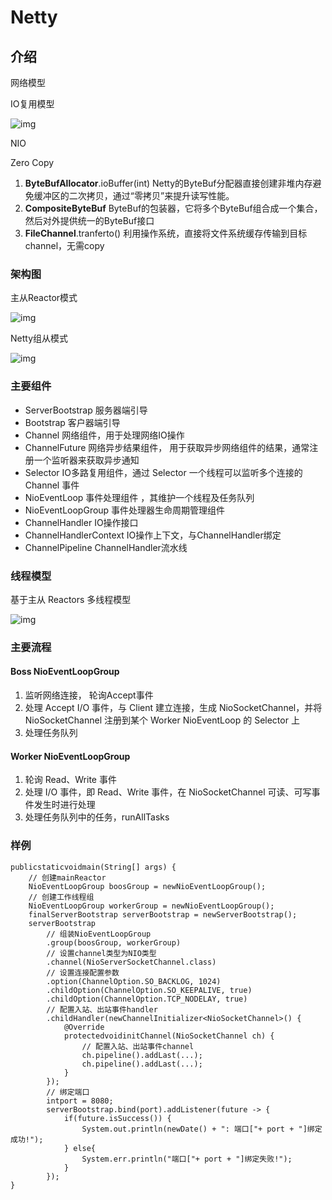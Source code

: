 # Netty

## 介绍

网络模型

IO复用模型

![img](http://www.52im.net/data/attachment/forum/201809/05/213041mtejdsoeojfjy7dd.jpeg)

NIO

Zero Copy

1. **ByteBufAllocator**.ioBuffer(int) Netty的ByteBuf分配器直接创建非堆内存避免缓冲区的二次拷贝，通过“零拷贝”来提升读写性能。
2. **CompositeByteBuf**  ByteBuf的包装器，它将多个ByteBuf组合成一个集合，然后对外提供统一的ByteBuf接口
3. **FileChannel**.tranferto() 利用操作系统，直接将文件系统缓存传输到目标channel，无需copy

### 架构图

主从Reactor模式

![img](http://www.52im.net/data/attachment/forum/201809/06/200759gg777fr7v7wzcr7r.jpeg)

Netty组从模式

![img](https://upload-images.jianshu.io/upload_images/1500839-55f5b1d5ddc13581.jpg)

### 主要组件

- ServerBootstrap 服务器端引导
- Bootstrap 客户器端引导
- Channel 网络组件，用于处理网络IO操作
- ChannelFuture 网络异步结果组件， 用于获取异步网络组件的结果，通常注册一个监听器来获取异步通知
- Selector IO多路复用组件，通过 Selector 一个线程可以监听多个连接的 Channel 事件
- NioEventLoop 事件处理组件 ，其维护一个线程及任务队列
- NioEventLoopGroup 事件处理器生命周期管理组件
- ChannelHandler IO操作接口
- ChannelHandlerContext  IO操作上下文，与ChannelHandler绑定
- ChannelPipeline  ChannelHandler流水线

### 线程模型

基于主从 Reactors 多线程模型

![img](https://upload-images.jianshu.io/upload_images/1500839-9c4e284f0dc58d97.jpg)

### 主要流程

#### Boss NioEventLoopGroup

1.  监听网络连接， 轮询Accept事件
2. 处理 Accept I/O 事件，与 Client 建立连接，生成 NioSocketChannel，并将 NioSocketChannel 注册到某个 Worker NioEventLoop 的 Selector 上
3. 处理任务队列

#### Worker NioEventLoopGroup

1. 轮询 Read、Write 事件
2. 处理 I/O 事件，即 Read、Write 事件，在 NioSocketChannel 可读、可写事件发生时进行处理
3. 处理任务队列中的任务，runAllTasks

### 样例

```
publicstaticvoidmain(String[] args) {
    // 创建mainReactor
    NioEventLoopGroup boosGroup = newNioEventLoopGroup();
    // 创建工作线程组
    NioEventLoopGroup workerGroup = newNioEventLoopGroup();
	finalServerBootstrap serverBootstrap = newServerBootstrap();
	serverBootstrap
        // 组装NioEventLoopGroup
        .group(boosGroup, workerGroup)
        // 设置channel类型为NIO类型
        .channel(NioServerSocketChannel.class)
        // 设置连接配置参数
        .option(ChannelOption.SO_BACKLOG, 1024)
        .childOption(ChannelOption.SO_KEEPALIVE, true)
        .childOption(ChannelOption.TCP_NODELAY, true)
        // 配置入站、出站事件handler
        .childHandler(newChannelInitializer<NioSocketChannel>() {
        	@Override
        	protectedvoidinitChannel(NioSocketChannel ch) {
        		// 配置入站、出站事件channel
        		ch.pipeline().addLast(...);
        		ch.pipeline().addLast(...);
        	}
        });
        // 绑定端口
        intport = 8080;
        serverBootstrap.bind(port).addListener(future -> {
        	if(future.isSuccess()) {
        		System.out.println(newDate() + ": 端口["+ port + "]绑定成功!");
        	} else{
        		System.err.println("端口["+ port + "]绑定失败!");
        	}
        });
}
```